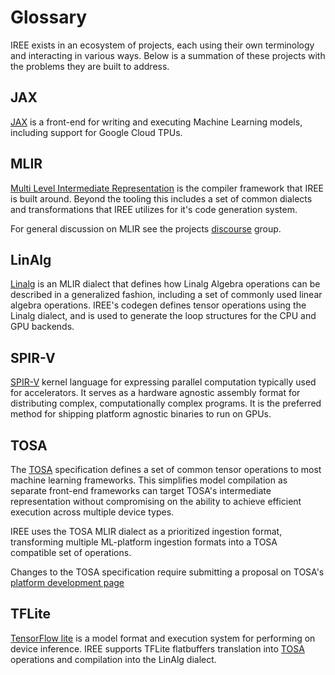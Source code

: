 # Glossary

IREE exists in an ecosystem of projects, each using their own terminology
and interacting in various ways. Below is a summation of these projects
with the problems they are built to address.

## JAX

[JAX](https://github.com/google/jax) is a front-end for writing and
executing Machine Learning models, including support for Google
Cloud TPUs.

## MLIR

[Multi Level Intermediate Representation](https://mlir.llvm.org/) is
the compiler framework that IREE is built around. Beyond the tooling
this includes a set of common dialects and transformations that IREE
utilizes for it's code generation system.

For general discussion on MLIR see the projects
[discourse](https://discourse.llvm.org/c/mlir/31) group.

## LinAlg

[Linalg](https://mlir.llvm.org/docs/Dialects/Linalg/) is an MLIR dialect
that defines how Linalg Algebra operations can be described in a
generalized fashion, including a set of commonly used linear algebra
operations. IREE's codegen defines tensor operations using the Linalg
dialect, and is used to generate the loop structures for the CPU and
GPU backends.

## SPIR-V

[SPIR-V](https://www.khronos.org/spir/) kernel language for expressing
parallel computation typically used for accelerators. It serves as
a hardware agnostic assembly format for distributing complex,
computationally complex programs. It is the preferred method for
shipping platform agnostic binaries to run on GPUs.

## TOSA

The [TOSA](https://developer.mlplatform.org/w/tosa/) specification defines a
set of common tensor operations to most machine learning frameworks.
This simplifies model compilation as separate front-end frameworks can target
TOSA's intermediate representation without compromising on the ability to
achieve efficient execution across multiple device types.

IREE uses the TOSA MLIR dialect as a prioritized ingestion format, transforming
multiple ML-platform ingestion formats into a TOSA compatible set of operations.

Changes to the TOSA specification require submitting a proposal on TOSA's
[platform development page](https://developer.mlplatform.org/w/tosa/#:~:text=Specification%20Contributions)

## TFLite

[TensorFlow lite](https://www.tensorflow.org/lite) is a model format and
execution system for performing on device inference. IREE supports TFLite
flatbuffers translation into [TOSA](#tosa-dialect) operations and compilation
into the LinAlg dialect.
